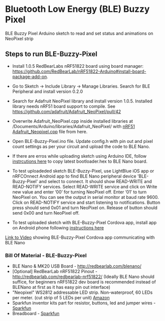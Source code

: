 # Bluetooth Low Energy (BLE) Buzzy Pixel

BLE Buzzy Pixel Arduino sketch to read and set status and animations on NeoPixel strip

## Steps to run BLE-Buzzy-Pixel

* Install 1.0.5 RedBearLabs nRF51822 board using board manager: https://github.com/RedBearLab/nRF51822-Arduino#install-board-package-add-on.

* Go to Sketch -> Include Library -> Manage Libraries. Search for BLE Peripheral and install version 0.2.0

* Search for Adafruit NeoPixel library and install version 1.0.5. Installed library needs nRF51 board support to compile.
See https://github.com/adafruit/Adafruit_NeoPixel/pull/42

* Overwrite Adafruit_NeoPixel.cpp inside installed libraries at /Documents/Arduino/libraries/Adafruit_NeoPixel/ with [nRF51 Adafruit_Neopixel.cpp](https://github.com/mozilla/project_haiku.iot/tree/master/Bluetooth/nRF51822/Libraries/Adafruit_NeoPixel_nRF51/) file from here.

* Open BLE-Buzzy-Pixel.ino file. Update config.h with pin out and pixel count settings as per your circuit and upload the code to BLE Nano.

* If there are erros while uploading sketch using Arduino IDE, follow [instrcutions here](https://github.com/mozilla/project_haiku.iot/tree/master/Bluetooth/nRF51822/Arduino/Examples#arduino-upload-instructions-if-nothing-else-work) to copy latest bootloader.hex to BLE Nano board. 

* To test uploadeded sketch BLE-Buzzy-Pixel, use LightBlue iOS app or nRFCOnnect Android app to find BLE Nano peripheral device 'BLE-Buzzy-Pixel'  and select to connect. It should show  READ-WRITE and  READ-NOTIFY services. Select READ-WRITE service and click on Write new value and enter ‘00’ for turning NeoPixel off. Enter ‘01’ to turn NeoPixel on. You can see the output in serial monitor at baud rate 9600.
Click on READ-NOTIFY service and start listening to notifications. Button press should send 0x01 and turn NeoPixel on. Release of button should send 0x00 and turn NeoPixel off.

* To test uploaded sketch with BLE-Buzzy-Pixel Cordova app, install app on Android phone following [instructions here](https://github.com/mozilla/project_haiku.iot/tree/master/Bluetooth/nRF51822/PhoneGap/BLE-Buzzy-Pixel)

[Link to Video](http://youtu.be/B1qS--DboT4) showing BLE-Buzzy-Pixel Cordova app communicating with BLE Nano

### Bill Of Material - BLE-Buzzy-Pixel

*  BLE Nano & MK20 USB Board - http://redbearlab.com/blenano/
* [Optional] RedBearLab nRF51822 Pinout - http://redbearlab.com/redbearlab-nrf51822/ (Ideally BLE Nano should suffice, for beginners nRF51822 dev board is recommended instead of BLENano at first as it has easy pin out interface)
* "Neopixel" WS2812 addressable LED strip. Non-waterproof, 60 LEDs per meter. (cut strip of 5 LEDs per unit) [Amazon](https://www.amazon.com/Mokungit-Programmable-Individually-Addressable-Non-waterproof/dp/B01D1EDDR8?ie=UTF8&*Version*=1&*entries*=0)
* Sparkfun inventor kits part for resistor, buttons, led and jumper wires - [Sparkfun](https://www.sparkfun.com/products/13110)
* Breadboard - [Sparkfun](https://www.sparkfun.com/products/12002)

